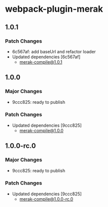 # webpack-plugin-merak

## 1.0.1

### Patch Changes

- 6c567af: add baseUrl and refactor loader
- Updated dependencies [6c567af]
  - merak-compile@1.0.1

## 1.0.0

### Major Changes

- 9ccc825: ready to publish

### Patch Changes

- Updated dependencies [9ccc825]
  - merak-compile@1.0.0

## 1.0.0-rc.0

### Major Changes

- 9ccc825: ready to publish

### Patch Changes

- Updated dependencies [9ccc825]
  - merak-compile@1.0.0-rc.0
